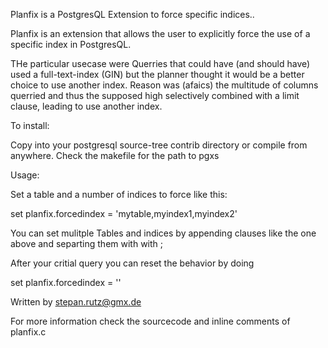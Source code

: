 Planfix is a PostgresQL Extension to force specific indices..

Planfix is an extension that allows the user to explicitly force the 
use of a specific index in PostgresQL.

THe particular usecase were Querries that could have (and should have)
used a full-text-index (GIN) but the planner thought it would be a 
better choice to use another index. Reason was (afaics) the multitude
of columns querried and thus the supposed high selectively combined 
with a limit clause, leading to use another index.

To install:

Copy into your postgresql source-tree contrib directory or compile
from anywhere. Check the makefile for the path to pgxs


Usage:

Set a table and a number of indices to force like this:

set planfix.forcedindex = 'mytable,myindex1,myindex2'

You can set mulitple Tables and indices by appending clauses like the
one above and separting them with with ;

After your critial query you can reset the behavior by doing

set planfix.forcedindex = ''




Written by stepan.rutz@gmx.de

For more information check the sourcecode and inline comments of
planfix.c





